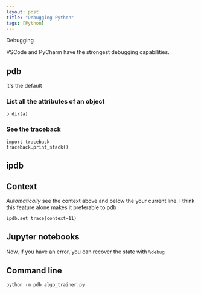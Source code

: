 ```yaml
---
layout: post
title: "Debugging Python"
tags: [Python]
---
```


Debugging

VSCode and PyCharm have the strongest debugging capabilities.


## pdb

it's the default

### List all the attributes of an object

`p dir(a)`

### See the traceback

```
import traceback
traceback.print_stack()
```

## ipdb

## Context
*Automatically* see the context above and below the your current line. I think this feature alone makes it preferable to pdb

`ipdb.set_trace(context=11)`

## Jupyter notebooks

Now, if you have an error, you can recover the state with `%debug`


## Command line

`python -m pdb algo_trainer.py`